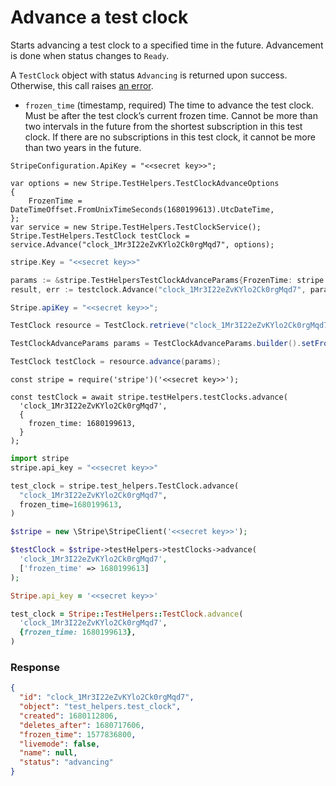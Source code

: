 # Advance a test clock

Starts advancing a test clock to a specified time in the future. Advancement is done when status changes to `Ready`.

A `TestClock` object with status `Advancing` is returned upon success. Otherwise, this call raises [an error](#errors).

- `frozen_time` (timestamp, required)
  The time to advance the test clock. Must be after the test clock’s current frozen time. Cannot be more than two intervals in the future from the shortest subscription in this test clock. If there are no subscriptions in this test clock, it cannot be more than two years in the future.

```dotnet
StripeConfiguration.ApiKey = "<<secret key>>";

var options = new Stripe.TestHelpers.TestClockAdvanceOptions
{
    FrozenTime = DateTimeOffset.FromUnixTimeSeconds(1680199613).UtcDateTime,
};
var service = new Stripe.TestHelpers.TestClockService();
Stripe.TestHelpers.TestClock testClock = service.Advance("clock_1Mr3I22eZvKYlo2Ck0rgMqd7", options);
```

```go
stripe.Key = "<<secret key>>"

params := &stripe.TestHelpersTestClockAdvanceParams{FrozenTime: stripe.Int64(1680199613)};
result, err := testclock.Advance("clock_1Mr3I22eZvKYlo2Ck0rgMqd7", params);
```

```java
Stripe.apiKey = "<<secret key>>";

TestClock resource = TestClock.retrieve("clock_1Mr3I22eZvKYlo2Ck0rgMqd7");

TestClockAdvanceParams params = TestClockAdvanceParams.builder().setFrozenTime(1680199613L).build();

TestClock testClock = resource.advance(params);
```

```node
const stripe = require('stripe')('<<secret key>>');

const testClock = await stripe.testHelpers.testClocks.advance(
  'clock_1Mr3I22eZvKYlo2Ck0rgMqd7',
  {
    frozen_time: 1680199613,
  }
);
```

```python
import stripe
stripe.api_key = "<<secret key>>"

test_clock = stripe.test_helpers.TestClock.advance(
  "clock_1Mr3I22eZvKYlo2Ck0rgMqd7",
  frozen_time=1680199613,
)
```

```php
$stripe = new \Stripe\StripeClient('<<secret key>>');

$testClock = $stripe->testHelpers->testClocks->advance(
  'clock_1Mr3I22eZvKYlo2Ck0rgMqd7',
  ['frozen_time' => 1680199613]
);
```

```ruby
Stripe.api_key = '<<secret key>>'

test_clock = Stripe::TestHelpers::TestClock.advance(
  'clock_1Mr3I22eZvKYlo2Ck0rgMqd7',
  {frozen_time: 1680199613},
)
```

### Response

```json
{
  "id": "clock_1Mr3I22eZvKYlo2Ck0rgMqd7",
  "object": "test_helpers.test_clock",
  "created": 1680112806,
  "deletes_after": 1680717606,
  "frozen_time": 1577836800,
  "livemode": false,
  "name": null,
  "status": "advancing"
}
```